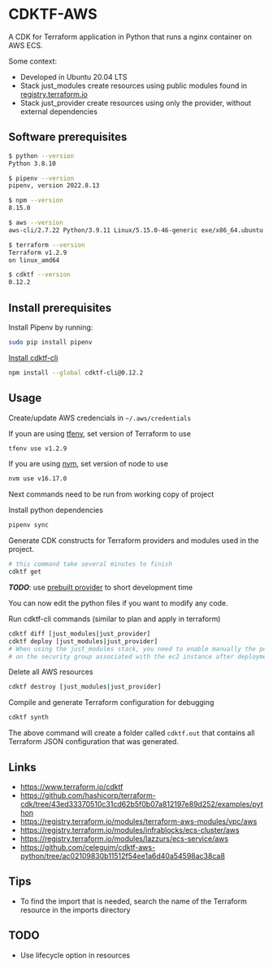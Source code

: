 # CDKTF-AWS

A CDK for Terraform application in Python that runs a nginx container on AWS ECS.

Some context:
- Developed in Ubuntu 20.04 LTS
- Stack just_modules create resources using public modules found in [registry.terraform.io](https://registry.terraform.io/)
- Stack just_provider create resources using only the provider, without external dependencies

## Software prerequisites

```bash
$ python --version
Python 3.8.10

$ pipenv --version
pipenv, version 2022.8.13

$ npm --version
8.15.0

$ aws --version
aws-cli/2.7.22 Python/3.9.11 Linux/5.15.0-46-generic exe/x86_64.ubuntu.20 prompt/off

$ terraform --version
Terraform v1.2.9
on linux_amd64

$ cdktf --version
0.12.2
```

## Install prerequisites

Install Pipenv by running:

```bash
sudo pip install pipenv
```

[Install cdktf-cli](https://learn.hashicorp.com/tutorials/terraform/cdktf-install?in=terraform/cdktf)

```bash
npm install --global cdktf-cli@0.12.2
```

## Usage

Create/update AWS credencials in `~/.aws/credentials`

If youn are using [tfenv](https://github.com/tfutils/tfenv), set version of Terraform to use

```bash
tfenv use v1.2.9
```

If you are using [nvm](https://github.com/nvm-sh/nvm), set version of node to use

```bash
nvm use v16.17.0
```

Next commands need to be run from working copy of project

Install python dependencies
```bash
pipenv sync
```

Generate CDK constructs for Terraform providers and modules used in the project.

```bash
# this command take several minutes to finish
cdktf get
```

***TODO***: use [prebuilt provider](https://www.terraform.io/cdktf/concepts/providers) to short development time

You can now edit the python files if you want to modify any code.

Run cdktf-cli commands (similar to plan and apply in terraform)

```bash
cdktf diff [just_modules|just_provider]
cdktf deploy [just_modules|just_provider]
# When using the just_modules stack, you need to enable manually the port 80
# on the security group associated with the ec2 instance after deployment
```

Delete all AWS resources

```bash
cdktf destroy [just_modules|just_provider]
```

Compile and generate Terraform configuration for debugging

```bash
cdktf synth
```

The above command will create a folder called `cdktf.out` that contains all Terraform JSON configuration that was generated.

## Links

- https://www.terraform.io/cdktf
- https://github.com/hashicorp/terraform-cdk/tree/43ed33370510c31cd62b5f0b07a812197e89d252/examples/python
- https://registry.terraform.io/modules/terraform-aws-modules/vpc/aws
- https://registry.terraform.io/modules/infrablocks/ecs-cluster/aws
- https://registry.terraform.io/modules/lazzurs/ecs-service/aws
- https://github.com/celeguim/cdktf-aws-python/tree/ac02109830b11512f54ee1a6d40a54598ac38ca8


## Tips

- To find the import that is needed, search the name of the Terraform resource in the imports directory

## TODO

- Use lifecycle option in resources
